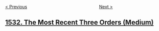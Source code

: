 <!--|This file generated by command(leetcode description); DO NOT EDIT.    |-->
<!--+----------------------------------------------------------------------+-->
<!--|@author    openset <openset.wang@gmail.com>                           |-->
<!--|@link      https://github.com/openset                                 |-->
<!--|@home      https://github.com/openset/leetcode                        |-->
<!--+----------------------------------------------------------------------+-->

[< Previous](../string-compression-ii "String Compression II")
　　　　　　　　　　　　　　　　
[Next >](../find-the-index-of-the-large-integer "Find the Index of the Large Integer")

## [1532. The Most Recent Three Orders (Medium)](https://leetcode.com/problems/the-most-recent-three-orders "")


